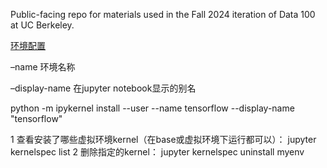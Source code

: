 Public-facing repo for materials used in the Fall 2024 iteration of Data 100 at UC Berkeley.

[环境配置](https://ds100.org/sp20/setup/)

–name 环境名称

–display-name 在jupyter notebook显示的别名

python -m ipykernel install --user --name tensorflow --display-name "tensorflow"

1 查看安装了哪些虚拟环境kernel（在base或虚拟环境下运行都可以）：
jupyter kernelspec list
2 删除指定的kernel：
jupyter kernelspec uninstall myenv